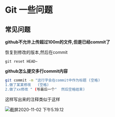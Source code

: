 # Git 一些问题





## 常见问题

**github不允许上传超过100m的文件,但是已经commit了**

恢复到修改的版本,然后在commit

```ba
git reset HEAD~
```

**github怎么提交多行commit内容**

```bash
git commit -m "这行字会在commit中作为标题 (空格)
1.做了某某修改   (空格)
2.做了xx修改 " (写最后一个"  然后空格结束)
```

这样写出来的注释类似于这样

![截屏2020-11-02 下午5.19.12](https://pic.4sus2.com/uPic/16043087554493vBRze.png)

